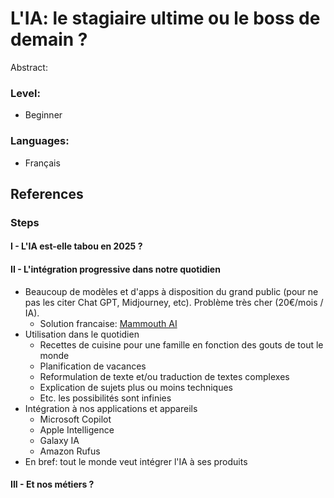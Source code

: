 # L'IA: le stagiaire ultime ou le boss de demain ?
Abstract: 

### Level: 
- Beginner
### Languages: 
- Français
## References
### Steps
#### I - L'IA est-elle tabou en 2025 ?
#### II - L'intégration progressive dans notre quotidien
- Beaucoup de modèles et d'apps à disposition du grand public (pour ne pas les citer Chat GPT, Midjourney, etc). Problème très cher (20€/mois / IA). 
	- Solution francaise: [Mammouth AI](https://mammouth.ai/")
- Utilisation dans le quotidien
	- Recettes de cuisine pour une famille en fonction des gouts de tout le monde
	- Planification de vacances
	- Reformulation de texte et/ou traduction de textes complexes
	- Explication de sujets plus ou moins techniques
	- Etc. les possibilités sont infinies
- Intégration à nos applications et appareils
	- Microsoft Copilot
	- Apple Intelligence
	- Galaxy IA
	- Amazon Rufus
- En bref: tout le monde veut intégrer l'IA à ses produits
#### III - Et nos métiers ? 


